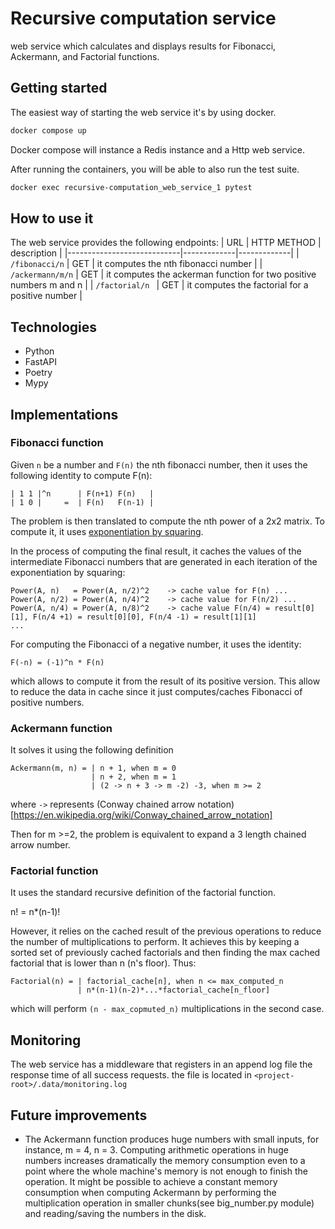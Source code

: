 # Recursive computation service

web service which calculates and displays results for Fibonacci, Ackermann, and Factorial functions.

## Getting started

The easiest way of starting the web service it's by using docker.

```sh
docker compose up
```

Docker compose will instance a Redis instance and a Http web service.

After running the containers, you will be able to also run the test suite.

```sh
docker exec recursive-computation_web_service_1 pytest
```


## How to use it
The web service provides the following endpoints:
| URL                        | HTTP METHOD | description |
|----------------------------|-------------|-------------|
| `/fibonacci/n`        | GET         | it computes the nth fibonacci number |
| `/ackermann/m/n` | GET         | it computes the ackerman function for two positive numbers m and n |
| `/factorial/n `       | GET         | it computes the factorial for a positive number |

## Technologies
- Python
- FastAPI
- Poetry
- Mypy

## Implementations

### Fibonacci function

Given `n` be a number and `F(n)` the nth fibonacci number, then it uses the following identity to compute F(n):

```
| 1 1 |^n      | F(n+1) F(n)   |
| 1 0 |     =  | F(n)   F(n-1) |
```

The problem is then translated to compute the nth power of a 2x2 matrix. To compute it, it uses [exponentiation by squaring](https://simple.wikipedia.org/wiki/Exponentiation_by_squaring).

In the process of computing the final result, it caches the values of the intermediate Fibonacci numbers that are generated in each iteration of the exponentiation by squaring:

```
Power(A, n)   = Power(A, n/2)^2    -> cache value for F(n) ...
Power(A, n/2) = Power(A, n/4)^2    -> cache value for F(n/2) ...
Power(A, n/4) = Power(A, n/8)^2    -> cache value F(n/4) = result[0][1], F(n/4 +1) = result[0][0], F(n/4 -1) = result[1][1]
...
```

For computing the Fibonacci of a negative number, it uses the identity:
```
F(-n) = (-1)^n * F(n)
```

which allows to compute it from the result of its positive version. This allow to reduce the data in cache since it just computes/caches Fibonacci of positive numbers.


### Ackermann function

It solves it using the following definition

```
Ackermann(m, n) = | n + 1, when m = 0
                  | n + 2, when m = 1
				  | (2 -> n + 3 -> m -2) -3, when m >= 2
```

where `->` represents (Conway chained arrow notation)[https://en.wikipedia.org/wiki/Conway_chained_arrow_notation]

Then for m >=2, the problem is equivalent to expand a 3 length chained arrow number.


### Factorial function

It uses the standard recursive definition of the factorial function.

n! = n*(n-1)!

However, it relies on the cached result of the previous operations to reduce the number of multiplications to perform. It achieves this by keeping a sorted set of previously cached factorials and then finding the max cached factorial that is lower than n (n's floor). Thus:


```
Factorial(n) = | factorial_cache[n], when n <= max_computed_n
               | n*(n-1)(n-2)*...*factorial_cache[n_floor]
```

which will perform `(n - max_copmuted_n)` multiplications in the second case.


## Monitoring

The web service has a middleware that registers in an append log file the response time of all success requests. the file is located in `<project-root>/.data/monitoring.log`


## Future improvements

- The Ackermann function produces huge numbers with small inputs, for instance, m = 4, n = 3. Computing arithmetic operations in huge numbers increases dramatically the memory consumption even to a point where the whole machine's memory is not enough to finish the operation. It might be possible to achieve a constant memory consumption when computing Ackermann by performing the multiplication operation in smaller chunks(see big_number.py module)  and reading/saving the numbers in the disk. 